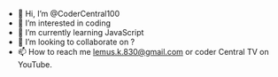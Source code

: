 - 👋 Hi, I’m @CoderCentral100
- 👀 I’m interested in coding
- 🌱 I’m currently learning JavaScript
- 💞️ I’m looking to collaborate on ?
- 📫 How to reach me lemus.k.830@gmail.com or coder Central TV on YouTube. 

<!---
CoderCentral100/CoderCentral100 is a ✨ special ✨ repository because its `README.md` (this file) appears on your GitHub profile.
You can click the Preview link to take a look at your changes.
--->
